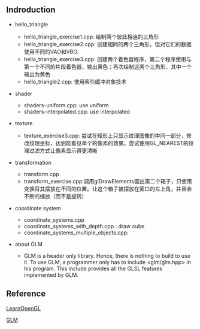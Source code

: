 ## Indroduction

* hello_triangle
  * hello_triangle_exercise1.cpp: 绘制两个彼此相连的三角形
  * hello_triangle_exercise2.cpp: 创建相同的两个三角形，但对它们的数据使用不同的VAO和VBO.
  * hello_triangle_exercise3.cpp: 创建两个着色器程序，第二个程序使用与第一个不同的片段着色器，输出黄色；再次绘制这两个三角形，其中一个输出为黄色
  * hello_triangle2.cpp: 使用索引缓冲对象技术

* shader
  * shaders-uniform.cpp: use uniform
  * shaders-interpolated.cpp: use interpolated

* texture
  * texture_exercise3.cpp: 尝试在矩形上只显示纹理图像的中间一部分，修改纹理坐标，达到能看见单个的像素的效果。尝试使用GL_NEAREST的纹理过滤方式让像素显示得更清晰

* transformation
  * transform.cpp
  * transform_exercise.cpp:调用glDrawElements画出第二个箱子，只使用变换将其摆放在不同的位置。让这个箱子被摆放在窗口的左上角，并且会不断的缩放（而不是旋转）

* coordinate system
  * coordinate_systems.cpp
  * coordinate_systems_with_depth.cpp : draw cube
  * coordinate_systems_multiple_objects.cpp:
  



* about GLM
  * GLM is a header only library. Hence, there is nothing to build to use it. To use GLM, a programmer only  has to  include <glm/glm.hpp> in  his  program.  This include provides all the GLSL features implemented by GLM.

## Reference

[LearnOpenGL](https://learnopengl-cn.readthedocs.io/zh/latest/01%20Getting%20started/04%20Hello%20Triangle/)

[GLM](http://glm.g-truc.net/0.9.5/index.html)